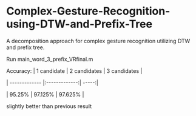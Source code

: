 # Complex-Gesture-Recognition-using-DTW-and-Prefix-Tree
A decomposition approach for complex gesture recognition utilizing DTW and prefix tree.

Run main_word_3_prefix_VRfinal.m

Accuracy:
| 1 candidate        | 2 candidates           | 3 candidates  |

| ------------- |:-------------:| -----:|

| 95.25% | 97.125% | 97.625% |

slightly better than previous result
